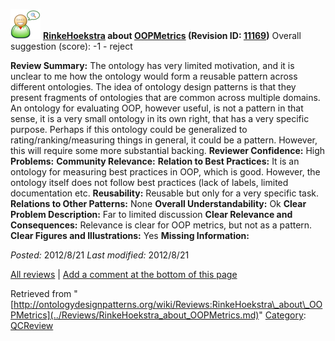 [![](../images/thumb/2/29/Reviewer.png/48px-Reviewer.png)](../Image/Reviewer.png.md "Reviewer.png")
__[RinkeHoekstra](../User/RinkeHoekstra.md "User:RinkeHoekstra") about [OOPMetrics](../Submissions/OOPMetrics.md "Submissions:OOPMetrics") (Revision ID: [11169](../Submissions/OOPMetrics@oldid=11169.md "http://ontologydesignpatterns.org/wiki/Submissions:OOPMetrics?oldid=11169"))__
Overall suggestion (score): -1 - reject




 __Review Summary:__ The ontology has very limited motivation, and it is unclear to me how the ontology would form a reusable pattern across different ontologies. The idea of ontology design patterns is that they present fragments of ontologies that are common across multiple domains. An ontology for evaluating OOP, however useful, is not a pattern in that sense, it is a very small ontology in its own right, that has a very specific purpose. Perhaps if this ontology could be generalized to rating/ranking/measuring things in general, it could be a pattern. However, this will require some more substantial backing.
__Reviewer Confidence:__ High
__Problems:__ 
__Community Relevance:__ 
__Relation to Best Practices:__ It is an ontology for measuring best practices in OOP, which is good. However, the ontology itself does not follow best practices (lack of labels, limited documentation etc.
__Reusability:__ Reusable but only for a very specific task.
__Relations to Other Patterns:__ None
__Overall Understandability:__ Ok
__Clear Problem Description:__ Far to limited discussion
__Clear Relevance and Consequences:__ Relevance is clear for OOP metrics, but not as a pattern.
__Clear Figures and Illustrations:__ Yes
__Missing Information:__ 

_Posted:_ 2012/8/21 _Last modified:_ 2012/8/21



[All reviews](../Reviews/Main.md "Reviews:Main") | [Add a comment at the bottom of this page](index.php@title=Odp%253AAdd_comment&target=../Reviews/RinkeHoekstra_about_OOPMetrics.md#New_comment "http://ontologydesignpatterns.org/wiki/index.php?title=Odp:Add_comment&target=Reviews:RinkeHoekstra_about_OOPMetrics#New_comment")


Retrieved from "[http://ontologydesignpatterns.org/wiki/Reviews:RinkeHoekstra\_about\_OOPMetrics](../Reviews/RinkeHoekstra_about_OOPMetrics.md)"
 [Category](http://ontologydesignpatterns.org/wiki/Special:Categories "Special:Categories"): [QCReview](../Category/QCReview.md "Category:QCReview")